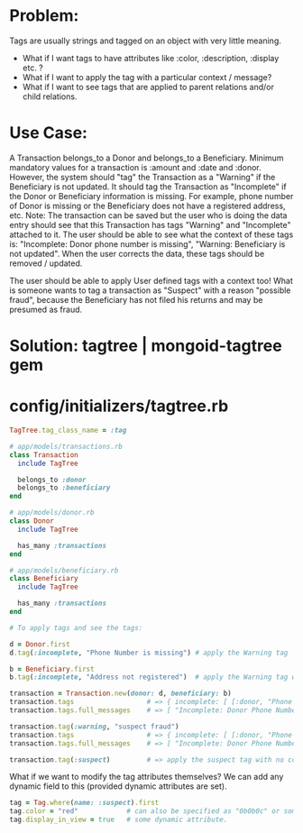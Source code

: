# Problem:
 Tags are usually strings and tagged on an object with very little meaning.
 + What if I want tags to have attributes like :color, :description, :display etc. ?
 + What if I want to apply the tag with a particular context / message?
 + What if I want to see tags that are applied to parent relations and/or child relations.

# Use Case:
  A Transaction belongs_to a Donor and belongs_to a Beneficiary. Minimum mandatory values for a transaction is :amount and :date and :donor. However, the system should "tag" the Transaction as a "Warning" if the Beneficiary is not updated. It should tag the Transaction as "Incomplete" if the Donor or Beneficiary information is missing. For example, phone number of Donor is missing or the Beneficiary does not have a registered address, etc. Note: The transaction can be saved but the user who is doing the data entry should see that this Transaction has tags "Warning" and "Incomplete" attached to it. The user should be able to see what the context of these tags is: "Incomplete: Donor phone number is missing", "Warning: Beneficiary is not updated".  When the user corrects the data, these tags should be removed / updated.

 The user should be able to apply User defined tags with a context too! What is someone wants to tag a transaction as "Suspect" with a reason "possible fraud", because the Beneficiary has not filed his returns and may be presumed as fraud.

# Solution: tagtree | mongoid-tagtree gem

# config/initializers/tagtree.rb
```ruby
TagTree.tag_class_name = :tag

# app/models/transactions.rb
class Transaction
  include TagTree

  belongs_to :donor
  belongs_to :beneficiary
end

# app/models/donor.rb
class Donor
  include TagTree

  has_many :transactions
end

# app/models/beneficiary.rb
class Beneficiary
  include TagTree

  has_many :transactions
end

# To apply tags and see the tags:

d = Donor.first
d.tag(:incomplete, "Phone Number is missing") # apply the Warning tag

b = Beneficiary.first
b.tag(:incomplete, "Address not registered")  # apply the Warning tag with color.

transaction = Transaction.new(donor: d, beneficiary: b)
transaction.tags                  # => { incomplete: [ [:donor, "Phone Number is missing], [:beneficiary, "Address not registered"] ] }
transaction.tags.full_messages    # => [ "Incomplete: Donor Phone Number is missing, Beneficiary Address not registered" ]

transaction.tag(:warning, "suspect fraud")
transaction.tags                  # => { incomplete: [ [:donor, "Phone Number is missing], [:beneficiary, "Address not registered"] ], warning: [ [:transaction, "Suspect fraud"] ] }
transaction.tags.full_messages    # => [ "Incomplete: Donor Phone Number is missing, Beneficiary Address not registered", "Warning: Transaction Suspect fraud" ]

transaction.tag(:suspect)         # => apply the suspect tag with no context. (backward compatible with string tags)
```

What if we want to modify the tag attributes themselves? We can add any dynamic field to this (provided dynamic attributes are set).

```ruby
tag = Tag.where(name: :suspect).first
tag.color = "red"            # can also be specified as "0b0b0c" or something.
tag.display_in_view = true   # some dynamic attribute.
```
